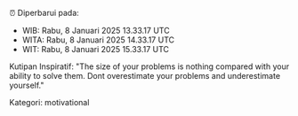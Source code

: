 ⏰ Diperbarui pada:
- WIB: Rabu, 8 Januari 2025 13.33.17 UTC
- WITA: Rabu, 8 Januari 2025 14.33.17 UTC
- WIT: Rabu, 8 Januari 2025 15.33.17 UTC

Kutipan Inspiratif:
"The size of your problems is nothing compared with your ability to solve them. Dont overestimate your problems and underestimate yourself."


Kategori: motivational

